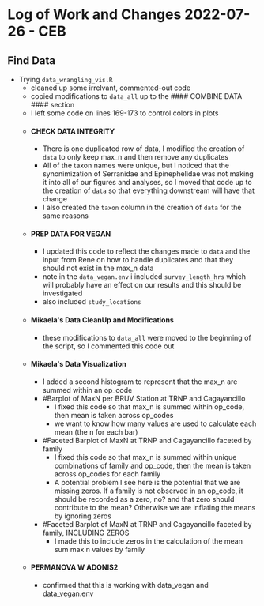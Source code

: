 # Log of Work and Changes 2022-07-26 - CEB

## Find Data

* Trying `data_wrangling_vis.R`
	* cleaned up some irrelvant, commented-out code
	* copied modifications to `data_all` up to the #### COMBINE DATA #### section
	* I left some code on lines 169-173 to control colors in plots
	* #### CHECK DATA INTEGRITY ####
		* There is one duplicated row of data, I modified the creation of `data` to only keep max_n and then remove any duplicates
		* All of the taxon names were unique, but I noticed that the synonimization of Serranidae and Epinephelidae was not making it into all of our figures and analyses, so I moved that code up to the creation of `data` so that everything downstream will have that change
		* I also created the `taxon` column in the creation of `data` for the same reasons
	* #### PREP DATA FOR VEGAN ####
		* I updated this code to reflect the changes made to `data` and the input from Rene on how to handle duplicates and that they should not exist in the max_n data
		* note in the `data_vegan.env` i included `survey_length_hrs` which will probably have an effect on our results and this should be investigated
		* also included `study_locations`
	* #### Mikaela's Data CleanUp and Modifications ####
		* these modifications to `data_all` were moved to the beginning of the script, so I commented this code out
	* #### Mikaela's Data Visualization ####
		* I added a second histogram to represent that the max_n are summed within an op_code
		* #Barplot of MaxN per BRUV Station at TRNP and Cagayancillo
			* I fixed this code so that max_n is summed within op_code, then mean is taken across op_codes
			* we want to know how many values are used to calculate each mean (the n for each bar)
		* #Faceted Barplot of MaxN at TRNP and Cagayancillo faceted by family 
			* I fixed this code so that max_n is summed within unique combinations of family and op_code, then the mean is taken across op_codes for each family
			* A potential problem I see here is the potential that we are missing zeros.  If a family is not observed in an op_code, it should be recorded as a zero, no? and that zero should contribute to the mean?  Otherwise we are inflating the means by ignoring zeros
		* #Faceted Barplot of MaxN at TRNP and Cagayancillo faceted by family, INCLUDING ZEROS
			* I made this to include zeros in the calculation of the mean sum max n values by family
	* #### PERMANOVA W ADONIS2 ####
		* confirmed that this is working with data_vegan and data_vegan.env